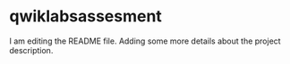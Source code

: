 # qwiklabsassesment
I am editing the README file. Adding some more details about the project description.

